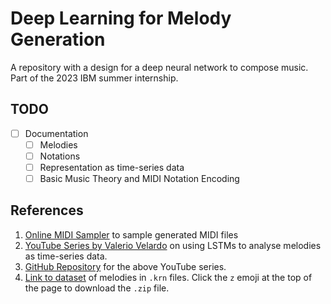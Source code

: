 # Deep Learning for Melody Generation

A repository with a design for a deep neural network to compose music. Part of the 2023 IBM summer internship.

## TODO

- [ ] Documentation
  - [ ] Melodies
  - [ ] Notations
  - [ ] Representation as time-series data
  - [ ] Basic Music Theory and MIDI Notation Encoding

## References

1. [Online MIDI Sampler](https://onlinesequencer.net/import) to sample generated MIDI files
2. [YouTube Series by Valerio Velardo](https://www.youtube.com/watch?v=FLr0r-QhqH0&list=PL-wATfeyAMNr0KMutwtbeDCmpwvtul-Xz) on using LSTMs to analyse melodies as time-series data.
3. [GitHub Repository](https://github.com/musikalkemist/generating-melodies-with-rnn-lstm/) for the above YouTube series.
4. [Link to dataset](https://kern.humdrum.org/cgi-bin/browse?l=essen%2Feuropa%2Fdeutschl) of melodies in `.krn` files. Click the `z` emoji at the top of the page to download the `.zip` file.
